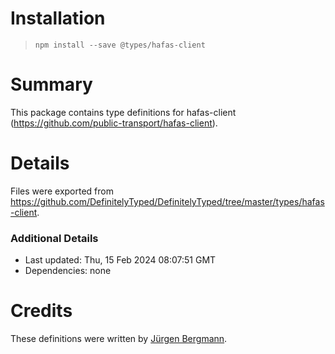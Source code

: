 # Installation
> `npm install --save @types/hafas-client`

# Summary
This package contains type definitions for hafas-client (https://github.com/public-transport/hafas-client).

# Details
Files were exported from https://github.com/DefinitelyTyped/DefinitelyTyped/tree/master/types/hafas-client.

### Additional Details
 * Last updated: Thu, 15 Feb 2024 08:07:51 GMT
 * Dependencies: none

# Credits
These definitions were written by [Jürgen Bergmann](https://github.com/bergmannjg).
